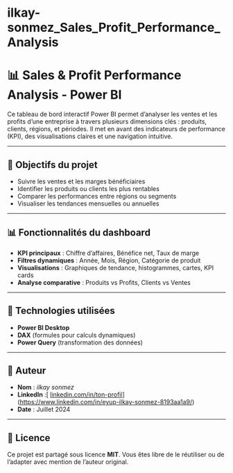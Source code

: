 # ilkay-sonmez_Sales_Profit_Performance_Analysis
# 📊 Sales & Profit Performance Analysis - Power BI

Ce tableau de bord interactif Power BI permet d’analyser les ventes et les profits d’une entreprise à travers plusieurs dimensions clés : produits, clients, régions, et périodes. Il met en avant des indicateurs de performance (KPI), des visualisations claires et une navigation intuitive.

---

## 🎯 Objectifs du projet

- Suivre les ventes et les marges bénéficiaires
- Identifier les produits ou clients les plus rentables
- Comparer les performances entre régions ou segments
- Visualiser les tendances mensuelles ou annuelles

---



## 📊 Fonctionnalités du dashboard

- **KPI principaux** : Chiffre d’affaires, Bénéfice net, Taux de marge
- **Filtres dynamiques** : Année, Mois, Région, Catégorie de produit
- **Visualisations** : Graphiques de tendance, histogrammes, cartes, KPI cards
- **Analyse comparative** : Produits vs Profits, Clients vs Ventes

---

## 🧰 Technologies utilisées

- **Power BI Desktop**
- **DAX** (formules pour calculs dynamiques)
- **Power Query** (transformation des données)

---

## 👤 Auteur

- **Nom** : *ilkay sonmez*
- **LinkedIn** :[ [linkedin.com/in/ton-profil]((https://www.linkedin.com/in/eyup-ilkay-sonmez-8193aa1a9/))](https://www.linkedin.com/in/eyup-ilkay-sonmez-8193aa1a9/)
- **Date** : Juillet 2024

---

## 📄 Licence

Ce projet est partagé sous licence **MIT**. Vous êtes libre de le réutiliser ou de l’adapter avec mention de l’auteur original.
